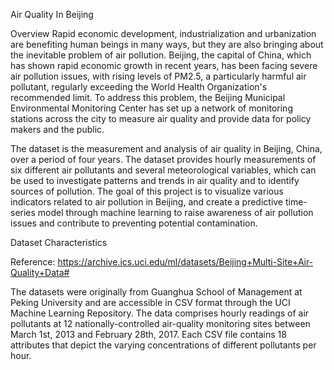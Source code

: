 Air Quality In Beijing

Overview
Rapid economic development, industrialization and urbanization are benefiting human beings in many ways, but they are also bringing about the inevitable problem of air pollution. Beijing, the capital of China, which has shown rapid economic growth in recent years, has been facing severe air pollution issues, with rising levels of PM2.5, a particularly harmful air pollutant, regularly exceeding the World Health Organization's recommended limit. To address this problem, the Beijing Municipal Environmental Monitoring Center has set up a network of monitoring stations across the city to measure air quality and provide data for policy makers and the public.

The dataset is the measurement and analysis of air quality in Beijing, China, over a period of four years. The dataset provides hourly measurements of six different air pollutants and several meteorological variables, which can be used to investigate patterns and trends in air quality and to identify sources of pollution. The goal of this project is to visualize various indicators related to air pollution in Beijing, and create a predictive time-series model through machine learning to raise awareness of air pollution issues and contribute to preventing potential contamination.

Dataset Characteristics

Reference: https://archive.ics.uci.edu/ml/datasets/Beijing+Multi-Site+Air-Quality+Data#

The datasets were originally from Guanghua School of Management at Peking University and are accessible in CSV format through the UCI Machine Learning Repository. The data comprises hourly readings of air pollutants at 12 nationally-controlled air-quality monitoring sites between March 1st, 2013 and February 28th, 2017. Each CSV file contains 18 attributes that depict the varying concentrations of different pollutants per hour.
